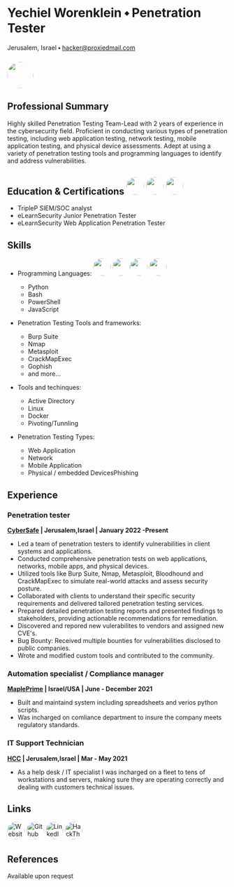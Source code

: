 <style>
    img {
      width: 40px;
      height: 40px;
      object-fit: cover;
      border-radius: 50%;
    }
  </style>
# Yechiel Worenklein ⬩ Penetration Tester
Jerusalem, Israel ⬩ [hacker@proxiedmail.com](mailto:hacker@proxiedmail.com)
### <img style="border-radius: 50%; width: 60px; height: 60px; object-fit: cover;" src="https://media.licdn.com/dms/image/D4D03AQEk6JtsxC7h-A/profile-displayphoto-shrink_800_800/0/1678093527604?e=1698278400&v=beta&t=Jox8FP1s0Ys6K93Z84NuOXls8rs84V87xmhEnqwBuMQ">

## Professional Summary
Highly skilled Penetration Testing Team-Lead with 2 years of experience in the cybersecurity field. Proficient in conducting various types of penetration testing, including web application testing, network testing, mobile application testing, and physical device assessments. Adept at using a variety of penetration testing tools and programming languages to identify and address vulnerabilities.

## Education & Certifications ![](https://static.wixstatic.com/media/9347c4_563a828677fc402d893a07cabf3ad93f~mv2.png) ![](https://elearnsecurity.com/wp-content/uploads/eJPT.png) ![](https://elearnsecurity.com/wp-content/uploads/eWPTv1.png)
-  TripleP SIEM/SOC analyst
-  eLearnSecurity Junior Penetration Tester
-  eLearnSecurity Web Application Penetration Tester

## Skills
- Programming Languages: ![](https://s3.dualstack.us-east-2.amazonaws.com/pythondotorg-assets/media/community/logos/python-logo-only.png) ![](https://upload.wikimedia.org/wikipedia/commons/thumb/4/4b/Bash_Logo_Colored.svg/2048px-Bash_Logo_Colored.svg.png)![](https://upload.wikimedia.org/wikipedia/commons/a/af/PowerShell_Core_6.0_icon.png) ![](https://upload.wikimedia.org/wikipedia/commons/thumb/6/6a/JavaScript-logo.png/900px-JavaScript-logo.png?20120221235433)
  - Python
  - Bash
  - PowerShell
  - JavaScript
  
- Penetration Testing Tools and frameworks: 
  - Burp Suite
  - Nmap
  - Metasploit
  - CrackMapExec
  - Gophish
  - and more...

- Tools and techinques: 
  - Active Directory
  - Linux
  - Docker
  - Pivoting/Tunnling
 
- Penetration Testing Types:
  - Web Application
  - Network 
  - Mobile Application
  - Physical / embedded DevicesPhishing 

## Experience

### Penetration tester

**[CyberSafe](https://cybersafe.co.il/) | Jerusalem,Israel | January 2022 -Present** 

- Led a team of penetration testers to identify vulnerabilities in client systems and applications.
- Conducted comprehensive penetration tests on web applications, networks, mobile apps, and physical devices.
- Utilized tools like Burp Suite, Nmap, Metasploit, Bloodhound and CrackMapExec to simulate real-world attacks and assess security posture.
- Collaborated with clients to understand their specific security requirements and delivered tailored penetration testing services.
- Prepared detailed penetration testing reports and presented findings to stakeholders, providing actionable recommendations for remediation.
- Discovered and repored new vulerabilites to vendors and assigned new CVE's.
- Bug Bounty: Received multiple bounties for vulnerabilities disclosed to public companies.
- Wrote and modified custom tools and contributed to the community. 

### Automation specialist / Compliance manager

**[MaplePrime](https://mapleprime.com/) | Israel/USA | June - December 2021**
- Built and maintaind system including spreadsheets and verios python scripts.
- Was incharged on comliance department to insure the company meets regulatory standards.

### IT Support Technician

**[HCC](https://github.com/hcc-israel) | Jerusalem,Israel | Mar - May 2021**
- As a help desk / IT specialist I was incharged on a fleet to tens of workstations and servers, making sure they are operating correctly and dealing with customers technical issues.


## Links
[![Website](https://i.imgur.com/lHEUqlK.png)](https://yehciel.xyz) 
[![Github](https://github.githubassets.com/favicons/favicon.png)](https://github.com/yechielw) 
[![LinkedIn](https://static.licdn.com/sc/h/8s162nmbcnfkg7a0k8nq9wwqo)](https://www.linkedin.com/in/yechielw/) 
[![HackTheBox](https://app.hackthebox.com/images/HTB-favicon/favicon-32x32.png)](https://app.hackthebox.com/profile/488213)
## References
Available upon request

